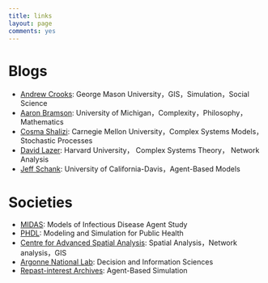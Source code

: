 ```yaml
---
title: links
layout: page
comments: yes
---
```


# Blogs

- [Andrew Crooks](http://gisagents.blogspot.com/): George Mason University，GIS，Simulation，Social Science
- [Aaron Bramson](http://bramson.net/): University of Michigan，Complexity，Philosophy，Mathematics
- [Cosma Shalizi](http://masi.cscs.lsa.umich.edu/~crshalizi/): Carnegie Mellon University，Complex Systems Models，Stochastic Processes
- [David Lazer](http://blogs.iq.harvard.edu/netgov/): Harvard University， Complex Systems Theory， Network Analysis
- [Jeff Schank](http://www.agent-based-models.com/blog/): University of California-Davis，Agent-Based Models


# Societies

- [MIDAS](https://www.midas.pitt.edu/): Models of Infectious Disease Agent Study
- [PHDL](https://www.phdl.pitt.edu/): Modeling and Simulation for Public Health
- [Centre for Advanced Spatial Analysis](http://www.bartlett.ucl.ac.uk/casa/): Spatial Analysis，Network analysis，GIS
- [Argonne National Lab](http://www.dis.anl.gov/index.html): Decision and Information Sciences
- [Repast-interest Archives](http://sourceforge.net/mailarchive/forum.php?forum_name=repast-interest): Agent-Based Simulation


